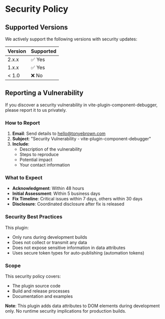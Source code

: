 # Security Policy

## Supported Versions

We actively support the following versions with security updates:

| Version | Supported |
| ------- | --------- |
| 2.x.x   | ✅ Yes    |
| 1.x.x   | ✅ Yes    |
| < 1.0   | ❌ No     |

## Reporting a Vulnerability

If you discover a security vulnerability in vite-plugin-component-debugger, please report it to us privately.

### How to Report

1. **Email**: Send details to [hello@tonyebrown.com](mailto:hello@tonyebrown.com)
2. **Subject**: "Security Vulnerability - vite-plugin-component-debugger"
3. **Include**:
   - Description of the vulnerability
   - Steps to reproduce
   - Potential impact
   - Your contact information

### What to Expect

- **Acknowledgment**: Within 48 hours
- **Initial Assessment**: Within 5 business days
- **Fix Timeline**: Critical issues within 7 days, others within 30 days
- **Disclosure**: Coordinated disclosure after fix is released

### Security Best Practices

This plugin:

- Only runs during development builds
- Does not collect or transmit any data
- Does not expose sensitive information in data attributes
- Uses secure token types for auto-publishing (automation tokens)

### Scope

This security policy covers:

- The plugin source code
- Build and release processes
- Documentation and examples

**Note**: This plugin adds data attributes to DOM elements during development only. No runtime security implications for production builds.

